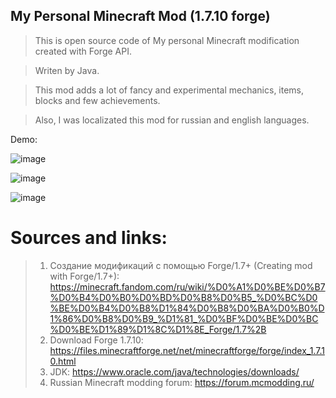 ## My Personal Minecraft Mod (1.7.10 forge)

> This is open source code of My personal Minecraft modification created with Forge API.

> Writen by Java.

> This mod adds a lot of fancy and experimental mechanics, items, blocks and few achievements.

> Also, I was localizated this mod for russian and english languages.

Demo:

![image](https://user-images.githubusercontent.com/56406918/195412636-162d9024-1b6e-4f51-901f-8559351bc5d4.png)

![image](https://user-images.githubusercontent.com/56406918/195410988-2bfb7bcb-4fcf-4bdb-85fc-3c742cfe5953.png)

![image](https://user-images.githubusercontent.com/56406918/195401632-3c9ed399-c35e-4560-8ea5-f1b96265a4ba.png)

# Sources and links:

> 1. Создание модификаций с помощью Forge/1.7+ (Creating mod with Forge/1.7+): https://minecraft.fandom.com/ru/wiki/%D0%A1%D0%BE%D0%B7%D0%B4%D0%B0%D0%BD%D0%B8%D0%B5_%D0%BC%D0%BE%D0%B4%D0%B8%D1%84%D0%B8%D0%BA%D0%B0%D1%86%D0%B8%D0%B9_%D1%81_%D0%BF%D0%BE%D0%BC%D0%BE%D1%89%D1%8C%D1%8E_Forge/1.7%2B
> 2. Download Forge 1.7.10: https://files.minecraftforge.net/net/minecraftforge/forge/index_1.7.10.html
> 3. JDK: https://www.oracle.com/java/technologies/downloads/
> 4. Russian Minecraft modding forum: https://forum.mcmodding.ru/

